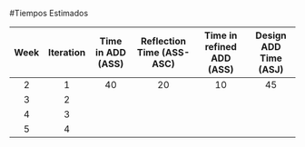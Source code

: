 #Tiempos Estimados

| **Week** | **Iteration** | **Time in ADD (ASS)** | **Reflection Time   (ASS-ASC)** | **Time in refined ADD (ASS)** | **Design ADD Time (ASJ)** |
|:--------:|:-------------:|:---------------------:|:-------------------------------:|:-----------------------------:|:-------------------------:|
|     2    |       1       |           40          |                20               |               10              |             45            |
|     3    |       2       |                       |                                 |                               |                           |
|     4    |       3       |                       |                                 |                               |                           |
|     5    |       4       |                       |                                 |                               |                           |